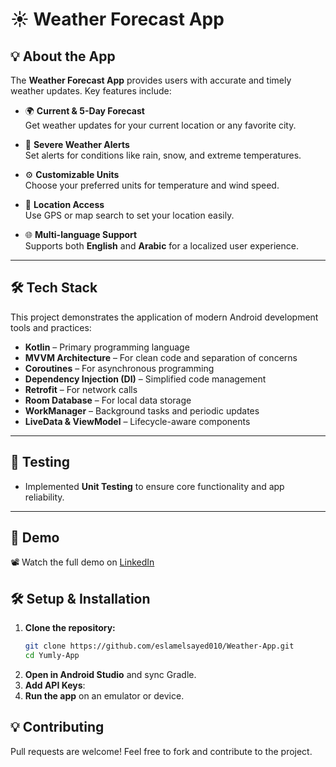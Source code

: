 # ☀️ Weather Forecast App

## 💡 About the App

The **Weather Forecast App** provides users with accurate and timely weather updates. Key features include:

- 🌍 **Current & 5-Day Forecast**  
  Get weather updates for your current location or any favorite city.

- 🚨 **Severe Weather Alerts**  
  Set alerts for conditions like rain, snow, and extreme temperatures.

- ⚙️ **Customizable Units**  
  Choose your preferred units for temperature and wind speed.

- 📍 **Location Access**  
  Use GPS or map search to set your location easily.

- 🌐 **Multi-language Support**  
  Supports both **English** and **Arabic** for a localized user experience.

---

## 🛠️ Tech Stack

This project demonstrates the application of modern Android development tools and practices:

- **Kotlin** – Primary programming language  
- **MVVM Architecture** – For clean code and separation of concerns  
- **Coroutines** – For asynchronous programming  
- **Dependency Injection (DI)** – Simplified code management  
- **Retrofit** – For network calls  
- **Room Database** – For local data storage  
- **WorkManager** – Background tasks and periodic updates  
- **LiveData & ViewModel** – Lifecycle-aware components

---

## 🧪 Testing

- Implemented **Unit Testing** to ensure core functionality and app reliability.

---

## 🎥 Demo

📽️ Watch the full demo on [LinkedIn](https://www.linkedin.com/posts/eslam-elsayed-a3b183264_androiddevelopment-kotlin-mobileapps-activity-7314515953671712768-dxO-/?utm_source=share&utm_medium=member_desktop&rcm=ACoAAEDPLg8BBULkCm0f5lZEYq8VEACSXorKZeI)

## 🛠️ Setup & Installation
1. **Clone the repository:**
   ```sh
   git clone https://github.com/eslamelsayed010/Weather-App.git
   cd Yumly-App
   ```
2. **Open in Android Studio** and sync Gradle.
3. **Add API Keys**:
4. **Run the app** on an emulator or device.

## 💡 Contributing
Pull requests are welcome! Feel free to fork and contribute to the project.
